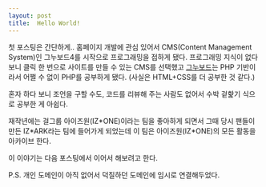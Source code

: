 ```yaml
---
layout: post
title:  Hello World!
---
```


첫 포스팅은 간단하게.. 홈페이지 개발에 관심 있어서 CMS(Content Management System)인 그누보드4를 시작으로 프로그래밍을 접하게 됐다.
프로그래밍 지식이 없다 보니 클릭 한 번으로 사이트를 만들 수 있는 CMS를 선택했고 [그누보드](https://sir.kr)는 PHP 기반이라서 어쩔 수 없이 PHP를 공부하게 됐다. (사실은 HTML+CSS를 더 공부한 것 같다.)

혼자 하다 보니 조언을 구할 수도, 코드를 리뷰해 주는 사람도 없어서 수박 겉핥기 식으로 공부한 게 아쉽다.

재작년에는 걸그룹 아이즈원(IZ\*ONE)이라는 팀을 좋아하게 되면서 그때 당시 팬들이 만든 IZ*ARK라는 팀에 들어가게 되었는데 이 팀은 아이즈원(IZ\*ONE)의 모든 활동을 아카이브 한다.

이 이야기는 다음 포스팅에서 이어서 해보려고 한다.

P.S. 개인 도메인이 아직 없어서 덕질하던 도메인에 임시로 연결해두었다.